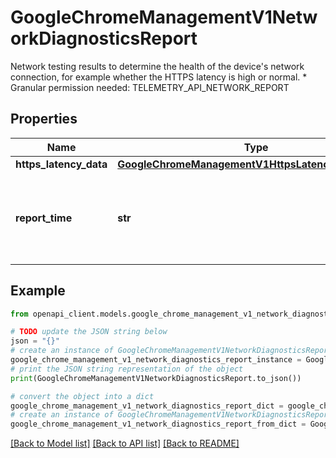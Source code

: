 # GoogleChromeManagementV1NetworkDiagnosticsReport

Network testing results to determine the health of the device's network connection, for example whether the HTTPS latency is high or normal. * Granular permission needed: TELEMETRY_API_NETWORK_REPORT

## Properties

Name | Type | Description | Notes
------------ | ------------- | ------------- | -------------
**https_latency_data** | [**GoogleChromeManagementV1HttpsLatencyRoutineData**](GoogleChromeManagementV1HttpsLatencyRoutineData.md) |  | [optional] 
**report_time** | **str** | Output only. Timestamp of when the diagnostics were collected. | [optional] [readonly] 

## Example

```python
from openapi_client.models.google_chrome_management_v1_network_diagnostics_report import GoogleChromeManagementV1NetworkDiagnosticsReport

# TODO update the JSON string below
json = "{}"
# create an instance of GoogleChromeManagementV1NetworkDiagnosticsReport from a JSON string
google_chrome_management_v1_network_diagnostics_report_instance = GoogleChromeManagementV1NetworkDiagnosticsReport.from_json(json)
# print the JSON string representation of the object
print(GoogleChromeManagementV1NetworkDiagnosticsReport.to_json())

# convert the object into a dict
google_chrome_management_v1_network_diagnostics_report_dict = google_chrome_management_v1_network_diagnostics_report_instance.to_dict()
# create an instance of GoogleChromeManagementV1NetworkDiagnosticsReport from a dict
google_chrome_management_v1_network_diagnostics_report_from_dict = GoogleChromeManagementV1NetworkDiagnosticsReport.from_dict(google_chrome_management_v1_network_diagnostics_report_dict)
```
[[Back to Model list]](../README.md#documentation-for-models) [[Back to API list]](../README.md#documentation-for-api-endpoints) [[Back to README]](../README.md)


